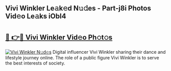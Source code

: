 ## Vivi Winkler Le𝚊k𝚎d N𝚞𝚍es - Part-j8i Photos Vid𝚎o Le𝚊ks iObl4

# <h2><a href="http://fbbx01.evod.top/?m=Vivi+Winkler">🔗 👉🔴 Vivi Winkler Vid𝚎o Ph𝚘t𝚘s</a></h2>

[![Vivi Winkler N𝚞d𝚎s](https://i.imgur.com/8V9OHl7.gif)](http://fbbx01.evod.top/?m=Vivi+Winkler)
Digital influencer Vivi Winkler sharing their dance and lifestyle journey online. The role of a public figure Vivi Winkler is to serve the best interests of society. 
